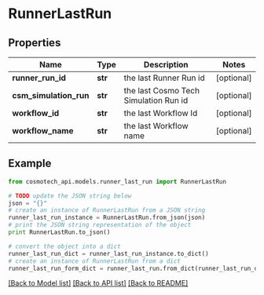 # RunnerLastRun


## Properties

Name | Type | Description | Notes
------------ | ------------- | ------------- | -------------
**runner_run_id** | **str** | the last Runner Run id | [optional] 
**csm_simulation_run** | **str** | the last Cosmo Tech Simulation Run id | [optional] 
**workflow_id** | **str** | the last Workflow Id | [optional] 
**workflow_name** | **str** | the last Workflow name | [optional] 

## Example

```python
from cosmotech_api.models.runner_last_run import RunnerLastRun

# TODO update the JSON string below
json = "{}"
# create an instance of RunnerLastRun from a JSON string
runner_last_run_instance = RunnerLastRun.from_json(json)
# print the JSON string representation of the object
print RunnerLastRun.to_json()

# convert the object into a dict
runner_last_run_dict = runner_last_run_instance.to_dict()
# create an instance of RunnerLastRun from a dict
runner_last_run_form_dict = runner_last_run.from_dict(runner_last_run_dict)
```
[[Back to Model list]](../README.md#documentation-for-models) [[Back to API list]](../README.md#documentation-for-api-endpoints) [[Back to README]](../README.md)


